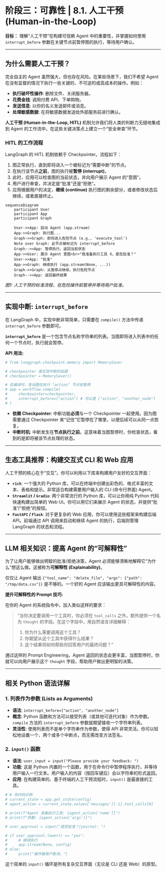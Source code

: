 
# 阶段三：可靠性 | 8.1. 人工干预 (Human-in-the-Loop)

**目标：** 理解“人工干预”在构建可信赖 Agent 中的重要性，并掌握如何使用 `interrupt_before` 参数在关键节点前暂停图的执行，等待用户确认。

---

## 为什么需要人工干预？

完全自主的 Agent 虽然强大，但也存在风险。在某些场景下，我们不希望 Agent 在没有监督的情况下执行一些关键的、不可逆的或高成本的操作。例如：

-   **执行破坏性操作**: 删除文件、关闭服务器。
-   **花费金钱**: 调用付费 API、下单购物。
-   **发送信息**: 以你的名义发送邮件或消息。
-   **处理敏感数据**: 在将敏感数据发送给外部服务前进行确认。

**人工干预 (Human-in-the-Loop, HITL)** 机制允许我们将人类的判断力无缝地集成到 Agent 的工作流中，在这些关键决策点上建立一个“安全审查”环节。

### HITL 的工作流程

LangGraph 的 HITL 机制依赖于 Checkpointer。流程如下：

1.  图正常执行，直到即将进入一个被标记为“需要中断”的节点。
2.  在执行该节点**之前**，图的执行被**暂停 (interrupt)**。
3.  此时，应用可以检查图的当前状态，并向用户展示 Agent 的“意图”。
4.  用户进行审查，并决定是“批准”还是“拒绝”。
5.  应用根据用户的决定，**继续 (continue)** 执行图的剩余部分，或者修改状态后继续，或者直接终止。

```mermaid
sequenceDiagram
    participant User
    participant App
    participant Graph

    User->>App: 启动 Agent (app.stream)
    App->>Graph: 执行图...
    Graph->>Graph: 即将进入危险节点 (e.g., 'execute_tool')
    Note over Graph: 此节点被标记为 interrupt_before
    Graph-->>App: 暂停执行，返回当前状态
    App->>User: 展示 Agent 意图<br>"我准备执行工具 X，是否批准？"
    User->>App: "批准"
    App->>Graph: 继续执行 (app.stream(None, ...))
    Graph->>Graph: 从暂停点继续，执行危险节点
    Graph-->>App: 返回最终结果
```
*图1: 人工干预的标准流程，在危险操作前暂停并等待用户批准。*

--- 

## 实现中断: `interrupt_before`

在 LangGraph 中，实现中断非常简单，只需要在 `compile()` 方法中传递 `interrupt_before` 参数即可。

**`interrupt_before`** 是一个包含节点名称字符串的列表。当图即将进入列表中的任何一个节点时，执行就会暂停。

**API 用法:**

```python
# from langgraph.checkpoint.memory import MemorySaver

# checkpointer 是实现中断的前提
# checkpointer = MemorySaver()

# 在编译时，告诉图在执行 "action" 节点前暂停
# app = workflow.compile(
#     checkpointer=checkpointer, 
#     interrupt_before=["action"] # 可以是 ["action", "another_node"]
# )
```

-   **依赖 Checkpointer**: 中断功能**必须**与一个 Checkpointer 一起使用。因为图需要通过 Checkpointer 来“记住”它暂停在了哪里，以便后续可以从同一点恢复。
-   **中断时机**: 中断发生在**节点执行之前**。这意味着当图暂停时，你检查状态，看到的是即将被该节点处理的状态。

--- 

## 生态工具推荐：构建交互式 CLI 和 Web 应用

人工干预的核心在于“交互”。你可以利用以下库来构建用户友好的交互界面：

-   **`rich`**: 一个强大的 Python 库，可以在终端中创建出彩色的、格式丰富的文本、表格和提示。非常适合构建需要用户输入的 CLI (命令行界面) Agent。
-   **`Streamlit` / `Gradio`**: 两个非常流行的 Python 库，可以让你用纯 Python 代码快速构建出简单的 Web UI。你可以用它们来展示 Agent 的状态，并提供“批准”/“拒绝”的按钮。
-   **`FastAPI` / `Flask`**: 对于更复杂的 Web 应用，你可以使用这些框架来构建后端 API。前端通过 API 调用来启动和继续 Agent 的执行，后端则管理 LangGraph 的状态和流程。

--- 

## LLM 相关知识：提高 Agent 的“可解释性”

为了让用户能够做出明智的批准/拒绝决策，Agent 必须能够清晰地解释它“为什么”想这么做。这被称为**可解释性 (Explainability)**。

仅仅让 Agent 输出 `{"tool_name": "delete_file", "args": {"path": "/tmp/data.csv"}}` 是不够的。一个好的 Agent 应该输出更具可解释性的内容。

**提升可解释性的 Prompt 技巧:**

在你的 Agent 的系统指令中，加入类似这样的要求：

> “当你决定要调用一个工具时，你必须在 `tool_calls` 之外，额外提供一个名为 `thought` 的字段。在这个字段中，用自然语言详细解释：
> 1.  你为什么需要调用这个工具？
> 2.  你期望从这个工具中获得什么结果？
> 3.  这个结果将如何帮助你回答用户的最终问题？”

通过这样的 Prompt Engineering，Agent 返回的状态会更丰富，当图暂停时，你就可以向用户展示这个 `thought` 字段，帮助用户做出更明智的决策。

--- 

## 相关 Python 语法详解

### 1. 列表作为参数 (Lists as Arguments)

-   **语法**: `interrupt_before=["action", "another_node"]`
-   **概念**: Python 函数和方法可以接受列表（或其他可迭代对象）作为参数。`compile` 方法的 `interrupt_before` 参数就期望接收一个字符串列表。
-   **灵活性**: 使用列表而不是单个字符串作为参数，使得 API 非常灵活。你可以轻松地设置一个、两个或多个中断点，而无需改变方法签名。

### 2. `input()` 函数

-   **语法**: `user_input = input("Please provide your feedback: ")`
-   **功能**: 这是 Python 内置的一个函数，用于在命令行中暂停程序执行，并等待用户输入一行文本。用户输入的内容（按回车键后）会以字符串的形式返回。
-   **应用**: 在构建简单的、基于终端的人工干预流程时，`input()` 是最直接的工具。

```python
# # 伪代码示例
# current_state = app.get_state(config)
# agent_action = current_state.values['messages'][-1].tool_calls[0]

# print(f"Agent 准备执行工具: {agent_action['name']}")
# print(f"参数: {agent_action['args']}")

# user_approval = input("是否批准？(yes/no): ")

# if user_approval.lower() == "yes":
#     # 继续执行
#     app.stream(None, config)
# else:
#     print("操作被用户取消。")
```

这个简单的 `input()` 循环是所有复杂交互界面（无论是 CLI 还是 Web）的原型。

